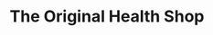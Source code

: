 ---
title: "The Original Health Shop"
url: /inverness/the-original-health-shop/
shop: health food
---
